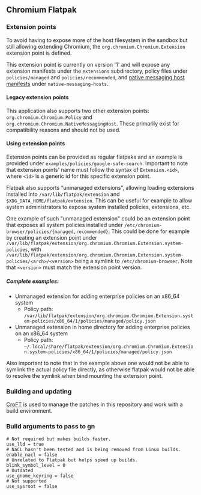 ## Chromium Flatpak

### Extension points

To avoid having to expose more of the host filesystem in the sandbox but still
allowing extending Chromium, the `org.chromium.Chromium.Extension` extension
point is defined.

This extension point is currently on version '1' and will expose any extension
manifests under the `extensions` subdirectory, policy files under
`policies/managed` and `policies/recommended`, and [native messaging host
manifests](https://developer.chrome.com/docs/apps/nativeMessaging/) under
`native-messaging-hosts`.

#### Legacy extension points

This application also supports two other extension points:
`org.chromium.Chromium.Policy` and `org.chromium.Chromium.NativeMessagingHost`.
These primarily exist for compatibility reasons and should not be used.

#### Using extension points

Extension points can be provided as regular flatpaks and an example is provided
under `examples/policies/google-safe-search`. Important to note that extension
points' name must follow the syntax of `Extension.<id>`, where `<id>` is a
generic id for this specific extension point.

Flatpak also supports “unmanaged extensions”, allowing loading extensions installed
into `/var/lib/flatpak/extension` and `$XDG_DATA_HOME/flatpak/extension`.
This can be useful for example to allow system administrators to expose system installed
policies, extensions, etc.

One example of such "unmanaged extension" could be an extension point that exposes
all system policies installed under `/etc/chromium-browser/policies/{managed,recommended}`.
This could be done for example by creating an extension point under
`/var/lib/flatpak/extension/org.chromium.Chromium.Extension.system-policies`, with
`/var/lib/flatpak/extension/org.chromium.Chromium.Extension.system-policies/<arch>/<version>`
being a symlink to `/etc/chromium-browser`. Note that `<version>` must match the
extension point version.

##### Complete examples:

- Unmanaged extension for adding enterprise policies on an x86_64 system
    - Policy path: `/var/lib/flatpak/extension/org.chromium.Chromium.Extension.system-policies/x86_64/1/policies/managed/policy.json`
- Unmanaged extension in home directory for adding enterprise policies on an x86_64 system
    - Policy path: `~/.local/share/flatpak/extension/org.chromium.Chromium.Extension.system-policies/x86_64/1/policies/managed/policy.json`

Also important to note that in the example above one would not be able to symlink the
actual policy file directly, as otherwise flatpak would not be able to resolve the
symlink when bind mounting the extension point.

### Building and updating

[CroFT](https://github.com/refi64/croft) is used to manage the patches in this
repository and work with a build environment.

### Build arguments to pass to gn

```
# Not required but makes builds faster.
use_lld = true
# NaCL hasn't been tested and is being removed from Linux builds.
enable_nacl = false
# Unrelated to Flatpak but helps speed up builds.
blink_symbol_level = 0
# Outdated
use_gnome_keyring = false
# Not supported
use_sysroot = false
```
